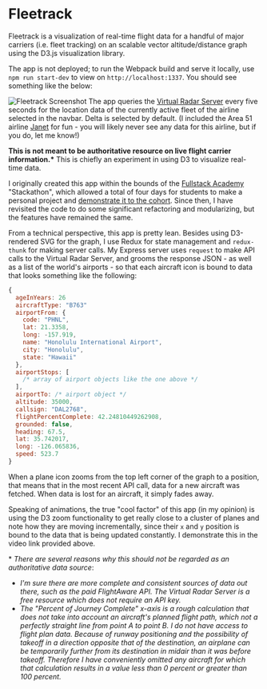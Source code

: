 # Fleetrack

Fleetrack is a visualization of real-time flight data for a handful of major carriers (i.e. fleet tracking) on an scalable vector altitude/distance graph using the D3.js visualization library.

The app is not deployed; to run the Webpack build and serve it locally, use `npm run start-dev` to view on `http://localhost:1337`. You should see something like the below:

![Fleetrack Screenshot](http://drive.google.com/uc?export=view&id=19HzDKOHH4132ADDWYBZv0Ydcx8a5qKfO)
The app queries the [Virtual Radar Server](http://www.virtualradarserver.co.uk/Documentation/Formats/AircraftList.aspx) every five seconds for the location data of the currently active fleet of the airline selected in the navbar. Delta is selected by default. (I included the Area 51 airline [Janet](<https://en.wikipedia.org/wiki/Janet_(airline)>) for fun - you will likely never see any data for this airline, but if you do, let me know!)

**This is not meant to be authoritative resource on live flight carrier information.\*** This is chiefly an experiment in using D3 to visualize real-time data.

I originally created this app within the bounds of the [Fullstack Academy](https://www.fullstackacademy.com/) "Stackathon", which allowed a total of four days for students to make a personal project and [demonstrate it to the cohort](https://www.youtube.com/watch?v=6tHKfI9sdD4). Since then, I have revisited the code to do some significant refactoring and modularizing, but the features have remained the same.

From a technical perspective, this app is pretty lean. Besides using D3-rendered SVG for the graph, I use Redux for state management and `redux-thunk` for making server calls. My Express server uses `request` to make API calls to the Virtual Radar Server, and grooms the response JSON - as well as a list of the world's airports - so that each aircraft icon is bound to data that looks something like the following:

```js
{
  ageInYears: 26
  aircraftType: "B763"
  airportFrom: {
    code: "PHNL",
    lat: 21.3358,
    long: -157.919,
    name: "Honolulu International Airport",
    city: "Honolulu",
    state: "Hawaii"
  },
  airportStops: [
    /* array of airport objects like the one above */
  ],
  airportTo: /* airport object */
  altitude: 35000,
  callsign: "DAL2768",
  flightPercentComplete: 42.24810449262908,
  grounded: false,
  heading: 67.5,
  lat: 35.742017,
  long: -126.065836,
  speed: 523.7
}
```

When a plane icon zooms from the top left corner of the graph to a position, that means that in the most recent API call, data for a new aircraft was fetched. When data is lost for an aircraft, it simply fades away.

Speaking of animations, the true "cool factor" of this app (in my opinion) is using the D3 zoom functionality to get really close to a cluster of planes and note how they are moving incrementally, since their `x` and `y` position is bound to the data that is being updated constantly. I demonstrate this in the video link provided above.

\* _There are several reasons why this should not be regarded as an authoritative data source_:

- _I'm sure there are more complete and consistent sources of data out there, such as the paid FlightAware API. The Virtual Radar Server is a free resource which does not require an API key._
- _The "Percent of Journey Complete" x-axis is a rough calculation that does not take into account an aircraft's planned flight path, which not a perfectly straight line from point A to point B. I do not have access to flight plan data. Because of runway positioning and the possibility of takeoff in a direction opposite that of the destination, an airplane can be temporarily further from its destination in midair than it was before takeoff. Therefore I have conveniently omitted any aircraft for which that calculation results in a value less than 0 percent or greater than 100 percent._
